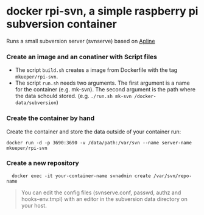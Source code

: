 # docker rpi-svn, a simple raspberry pi subversion container

Runs a small subversion server (svnserve) based on [Apline]("https://hub.docker.com/_/alpine)

### Create an image and an conatiner with Script files
- The script `build.sh` creates a image from Dockerfile with the tag `mkueper/rpi-svn`.
- The script `run.sh` needs two arguments. The first argument is a name for the container (e.g. mk-svn). The second argument is the path where the data schould stored. (e.g. ```./run.sh mk-svn /docker-data/subversion```)

### Create the container by hand
Create the container and store the data outside of your container run:
```
docker run -d -p 3690:3690 -v /data/path:/var/svn --name server-name mkueper/rpi-svn
```

### Create a new repository
```
  docker exec -it your-container-name svnadmin create /var/svn/repo-name
```

> You can edit the config files (svnserve.conf, passwd, authz and hooks-env.tmpl) with an editor in the subversion data directory on your host.

